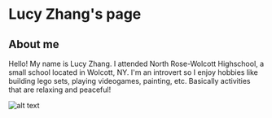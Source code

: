 # Lucy Zhang's page

## About me
Hello! My name is Lucy Zhang. I attended North Rose-Wolcott Highschool, a small school located in Wolcott, NY.
I'm an introvert so I enjoy hobbies like building lego sets, playing videogames, painting, etc. Basically 
activities that are relaxing and peaceful! 

![alt text](Food.jpg)


